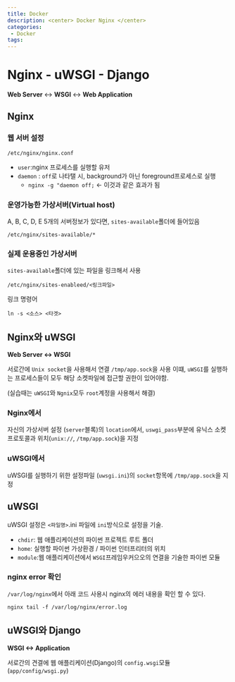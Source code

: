 ```yaml
---
title: Docker
description: <center> Docker Nginx </center>
categories:
 - Docker
tags:
---
```


# Nginx - uWSGI - Django

**Web Server** <-> **WSGI** <-> **Web Application**

## Nginx

### 웹 서버 설정

```
/etc/nginx/nginx.conf
```
- `user`:nginx 프로세스를 실행할 유저
- `daemon` : `off`로 나타탤 시, background가 아닌 foreground프로세스로 실행
	- `nginx -g "daemon off;` <- 이것과 같은 효과가 됨

### 운영가능한 가상서버(Virtual host)

A, B, C, D, E 5개의 서버정보가 있다면, `sites-available`폴더에 들어있음

```
/etc/nginx/sites-available/*
```

### 실제 운용중인 가상서버
`sites-available`폴더에 있는 파일을 링크해서 사용

```
/etc/nginx/sites-enableed/<링크파일>
```

링크 명령어

```
ln -s <소스> <타겟>
```

## Nginx와 uWSGI

**Web Server <-> WSGI**

서로간에 `Unix socket`을 사용해서 연결 `/tmp/app.sock`을 사용 이떄, `uWSGI`를 실행하는 프로세스들이 모두 해당 소켓파일에 접근할 권한이 있어야함.

(실습때는 `uWSGI`와 `Ngnix`모두 `root`계정을 사용해서 해결)

### Nginx에서

자신의 가상서버 설정 (`server`블록)의 `location`에서, `uswgi_pass`부분에 유닉스 소켓 프로토콜과 위치(`unix://`, `/tmp/app.sock`)을 지정

### uWSGI에서

uWSGI를 실행하기 위한 설정파일 (`uwsgi.ini`)의 `socket`항목에 `/tmp/app.sock`을 지정

## uWSGI
uWSGI 설정은 `<파일명>`.ini 파일에 `ini`방식으로 설정을 기술.

- `chdir`: 웹 애플리케이션의 파이썬 프로젝트 루트 폴더
- `home`: 실행할 파이썬 가상환경 / 파이썬 인터프리터의 위치
- `module`:웹 애플리케이션에서 `WSGI`프레임우커으오의 연결을 기술한 파이썬 모듈

### nginx error 확인

`/var/log/nginx`에서 아래 코드 사용시 nginx의 에러 내용을 확인 할 수 있다.

```
nginx tail -f /var/log/nginx/error.log
```

## uWSGI와 Django

**WSGI <-> Application**

서로간의 견결에 웹 애플리케이션(Django)의 `config.wsgi`모듈 (`app/config/wsgi.py`)